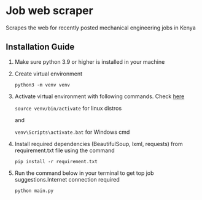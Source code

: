 # Job web scraper

Scrapes the web for recently posted mechanical engineering jobs in Kenya
## Installation Guide

1. Make sure python 3.9 or higher is installed in your machine
2. Create virtual environment

    ```python3 -m venv venv```
    
3. Activate virtual environment with following commands. Check [here](https://docs.python.org/3/library/venv.html)

    ```source venv/bin/activate``` for linux distros
    
    and
    
    ```venv\Scripts\activate.bat``` for Windows cmd
 
4. Install required dependencies (BeautifulSoup, lxml, requests) from requirement.txt file using the command 

    ```pip install -r requirement.txt```

5.  Run the command below in your terminal to get top job suggestions.Internet connection required

    ```python main.py```
